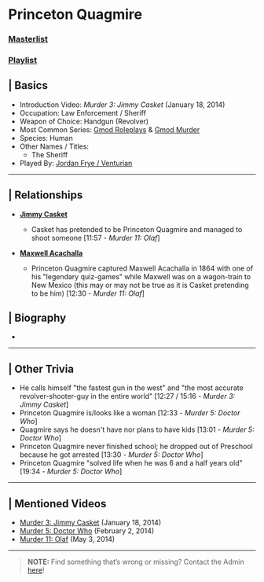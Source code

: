 # Princeton Quagmire
### [Masterlist]()
### [Playlist](https://www.youtube.com/playlist?list=PLwljWXtmIKiS0um44bxjQjCXufN3oyUSL)

## | Basics
- Introduction Video: *Murder 3: Jimmy Casket* \(January 18, 2014)
- Occupation: Law Enforcement / Sheriff
- Weapon of Choice: Handgun \(Revolver)
- Most Common Series: [Gmod Roleplays](6.Series/Gmod/Roleplays.md) & [Gmod Murder](6.Series/Gmod/Murder.md)
- Species: Human
- Other Names / Titles:
  - The Sheriff
- Played By: [Jordan Frye / Venturian](3.Siblings/3.1.Jordan-Frye-Venturian.md)

----

## | Relationships
- [**Jimmy Casket**](5.Characters/Jimmy_Casket.md)
  - Casket has pretended to be Princeton Quagmire and managed to shoot someone \[11:57 - *Murder 11: Olaf*]

- [**Maxwell Acachalla**](5.Characters/Maxwell_Acachalla.md)
  - Princeton Quagmire captured Maxwell Acachalla in 1864 with one of his "legendary quiz-games" while Maxwell was on a wagon-train to New Mexico \(this may or may not be true as it is Casket pretending to be him) \[12:30 - *Murder 11: Olaf*]


## | Biography
- 

----

## | Other Trivia
- He calls himself "the fastest gun in the west" and "the most accurate revolver-shooter-guy in the entire world" \[12:27 / 15:16 - *Murder 3: Jimmy Casket*]
- Princeton Quagmire is/looks like a woman \[12:33 - *Murder 5: Doctor Who*]
- Quagmire says he doesn't have nor plans to have kids \[13:01 - *Murder 5: Doctor Who*]
- Princeton Quagmire never finished school; he dropped out of Preschool because he got arrested \[13:30 - *Murder 5: Doctor Who*]
- Princeton Quagmire "solved life when he was 6 and a half years old" \[19:34 - *Murder 5: Doctor Who*] 

----

## | Mentioned Videos
- [Murder 3: Jimmy Casket](https://youtu.be/ijGTXelXjx4) \(January 18, 2014)
- [Murder 5: Doctor Who](https://youtu.be/DpcpwXKf4NQ) \(February 2, 2014)
- [Murder 11: Olaf](https://youtu.be/g2tvu5gFGhI) \(May 3, 2014)

----

> **NOTE:** Find something that’s wrong or missing? Contact the Admin [here](../chapter_2.md)!
